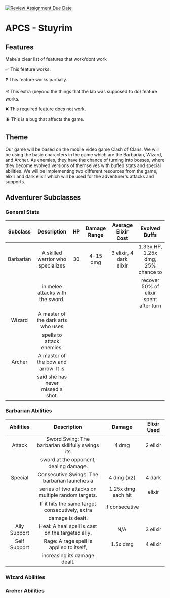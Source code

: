 [![Review Assignment Due Date](https://classroom.github.com/assets/deadline-readme-button-22041afd0340ce965d47ae6ef1cefeee28c7c493a6346c4f15d667ab976d596c.svg)](https://classroom.github.com/a/KprAwj1n)
# APCS - Stuyrim

## Features

Make a clear list of features that work/dont work

:white_check_mark: This feature works.

:question: This feature works partially.

:ballot_box_with_check: This extra (beyond the things that the lab was supposed to do) feature works.

:x: This required feature does not work.

:beetle: This is a bug that affects the game.

## Theme

Our game will be based on the mobile video game Clash of Clans. We will be using the basic characters in the game which are the Barbarian, Wizard, and Archer. As enemies, they have the chance of turning into bosses, where they become evolved versions of themselves with buffed stats and special abilities. We will be implementing two different resources from the game, elixir and dark elixir which will be used for the adventurer's attacks and supports.

## Adventurer Subclasses

### General Stats

| Subclass  | Description                          | HP    | Damage Range | Average Elixir Cost     | Evolved Buffs                           |
| :-------: | :----------------------------------: | :---: | :----------: | :---------------------: | :-------------------------------------: |
| Barbarian | A skilled warrior who specializes    | 30    | 4-15 dmg     | 3 elixir, 4 dark elixir | 1.33x HP, 1.25x dmg, 25% chance to      |
|           | in melee attacks with the sword.     |       |              |                         | recover 50% of elixir spent after turn  |
| Wizard    | A master of the dark arts who uses   |
|           | spells to attack enemies.            |
| Archer    | A master of the bow and arrow. It is |
|           | said she has never missed a shot.    |

### Barbarian Abilities

| Abilities     | Description                                      | Damage             | Elixir Used |
| :-----------: | :----------------------------------------------: | :----------------: | :---------: |
| Attack        | Sword Swing: The barbarian skillfully swings its | 4 dmg              | 2 elixir    |
|               | sword at the opponent, dealing damage.           |                    |             |
| Special       | Consecutive Swings: The barbarian launches a     | 4 dmg (x2)         | 4 dark      |
|               | series of two attacks on multiple random targets.| 1.25x dmg each hit | elixir      |
|               | If it hits the same target consecutively, extra  | if consecutive     |             |
|               | damage is dealt.                                 |                    |             |
| Ally Support  | Heal: A heal spell is cast on the targeted ally. | N/A                | 3 elixir    |
| Self Support  | Rage: A rage spell is applied to itself,         | 1.5x dmg           | 4 elixir    |
|               | increasing its damage dealt.                     |                    |             |

### Wizard Abilities


### Archer Abilities
